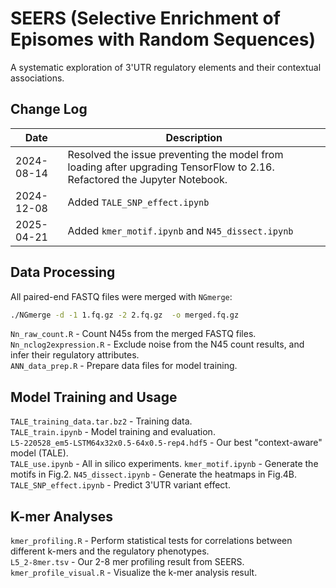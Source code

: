 # SEERS (Selective Enrichment of Episomes with Random Sequences)  
A systematic exploration of 3'UTR regulatory elements and their contextual associations.  

## Change Log
| Date         |  Description                                               |
| ------------ |  ------------------------------------------------------------ |
| 2024-08-14 | Resolved the issue preventing the model from loading after upgrading TensorFlow to 2.16. Refactored the Jupyter Notebook. |
| 2024-12-08 | Added `TALE_SNP_effect.ipynb` |
| 2025-04-21 | Added `kmer_motif.ipynb` and `N45_dissect.ipynb` |


## Data Processing
All paired-end FASTQ files were merged with `NGmerge`:
```sh
./NGmerge -d -1 1.fq.gz -2 2.fq.gz  -o merged.fq.gz
```
`Nn_raw_count.R` - Count N45s from the merged FASTQ files.  
`Nn_nclog2expression.R` - Exclude noise from the N45 count results, and infer their regulatory attributes.  
`ANN_data_prep.R` - Prepare data files for model training.  

## Model Training and Usage
`TALE_training_data.tar.bz2` - Training data.  
`TALE_train.ipynb` - Model training and evaluation.  
`L5-220528_em5-LSTM64x32x0.5-64x0.5-rep4.hdf5` - Our best "context-aware" model (TALE).  
`TALE_use.ipynb` - All in silico experiments.
`kmer_motif.ipynb` - Generate the motifs in Fig.2.
`N45_dissect.ipynb` - Generate the heatmaps in Fig.4B.
`TALE_SNP_effect.ipynb` - Predict 3'UTR variant effect. 

## K-mer Analyses
`kmer_profiling.R` - Perform statistical tests for correlations between different k-mers and the regulatory phenotypes.  
`L5_2-8mer.tsv` - Our 2-8 mer profiling result from SEERS.  
`kmer_profile_visual.R` - Visualize the k-mer analysis result.  
